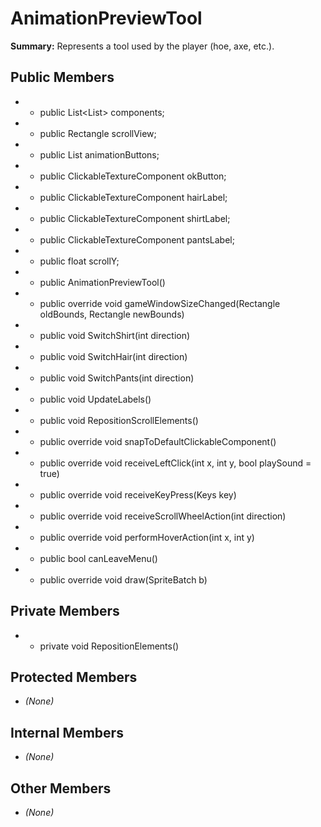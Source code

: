 # AnimationPreviewTool

**Summary:** Represents a tool used by the player (hoe, axe, etc.).

## Public Members
- - public List<List<ClickableTextureComponent>> components;
- - public Rectangle scrollView;
- - public List<ClickableTextureComponent> animationButtons;
- - public ClickableTextureComponent okButton;
- - public ClickableTextureComponent hairLabel;
- - public ClickableTextureComponent shirtLabel;
- - public ClickableTextureComponent pantsLabel;
- - public float scrollY;
- - public AnimationPreviewTool()
- - public override void gameWindowSizeChanged(Rectangle oldBounds, Rectangle newBounds)
- - public void SwitchShirt(int direction)
- - public void SwitchHair(int direction)
- - public void SwitchPants(int direction)
- - public void UpdateLabels()
- - public void RepositionScrollElements()
- - public override void snapToDefaultClickableComponent()
- - public override void receiveLeftClick(int x, int y, bool playSound = true)
- - public override void receiveKeyPress(Keys key)
- - public override void receiveScrollWheelAction(int direction)
- - public override void performHoverAction(int x, int y)
- - public bool canLeaveMenu()
- - public override void draw(SpriteBatch b)

## Private Members
- - private void RepositionElements()

## Protected Members
- *(None)*

## Internal Members
- *(None)*

## Other Members
- *(None)*
